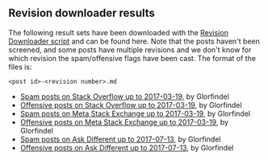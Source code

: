## Revision downloader results

The following result sets have been downloaded with the [Revision Downloader script][1]
and can be found here. Note that the posts haven't been screened, and some posts have
multiple revisions and we don't know for which revision the spam/offensive flags have been
cast. The format of the files is:

    <post id>-<revision number>.md

- [Spam posts on Stack Overflow up to 2017-03-19][2], by Glorfindel
- [Offensive posts on Stack Overflow up to 2017-03-19][3], by Glorfindel
- [Spam posts on Meta Stack Exchange up to 2017-03-19][4], by Glorfindel
- [Offensive posts on Meta Stack Exchange up to 2017-03-19][5], by Glorfindel
- [Spam posts on Ask Different up to 2017-07-13][6], by Glorfindel
- [Offensive posts on Ask Different up to 2017-07-13][7], by Glorfindel

 [1]: ../README.md
 [2]: ./20170319-so-spam.zip
 [3]: ./20170319-so-offensive.zip
 [4]: ./20170319-mse-spam.zip
 [5]: ./20170319-mse-offensive.zip
 [6]: ./20170713-apple-spam.zip
 [7]: ./20170713-apple-offensive.zip
 
